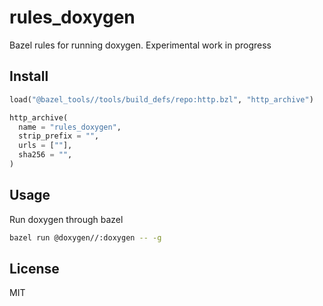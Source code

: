 # rules_doxygen

Bazel rules for running doxygen. Experimental work in progress

## Install

```python
load("@bazel_tools//tools/build_defs/repo:http.bzl", "http_archive")

http_archive(
  name = "rules_doxygen",
  strip_prefix = "",
  urls = [""],
  sha256 = "",
)
```

## Usage

Run doxygen through bazel

```sh
bazel run @doxygen//:doxygen -- -g
```

## License

MIT
